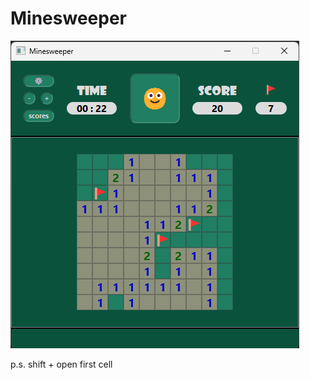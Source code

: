 # Minesweeper

![](https://github.com/Z1rea3L/minesweeper/blob/main/image.png)

p.s. shift + open first cell

